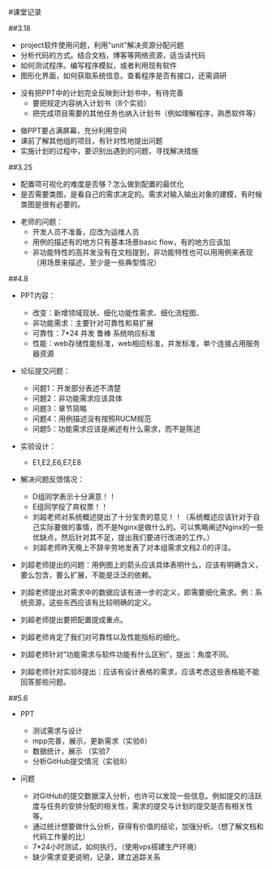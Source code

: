 #课堂记录

##3.18
+ project软件使用问题，利用"unit"解决资源分配问题
+ 分析代码的方式。结合文档，博客等网络资源，适当读代码
+ 如何测试程序。编写程序模拟，或者利用现有软件
+ 图形化界面，如何获取系统信息。查看程序是否有接口，还需调研
- 没有把PPT中的计划完全反映到计划书中，有待完善
	+ 要把规定内容纳入计划书（8个实验）
	+ 把完成项目需要的其他任务也纳入计划书（例如理解程序，熟悉软件等）
	
+ 做PPT要占满屏幕，充分利用空间
+ 课前了解其他组的项目，有针对性地提出问题
+ 实施计划的过程中，要识别出遇到的问题，寻找解决措施

##3.25
+ 配置项可视化的难度是否够？怎么做到配置的最优化
+ 是否需要类图，是看自己的需求决定的。需求对输入输出对象的建模，有时候类图是很有必要的。
- 老师的问题：
	+ 开发人员不准备，应改为运维人员
	+ 用例的描述有的地方只有基本场景basic flow，有的地方应该加
	+ 非功能特性的高并发没有在文档提到，非功能特性也可以用用例来表现（用场景来描述，至少是一些典型情况）

##4.8
- PPT内容：
	+ 改变：新增领域现状、细化功能性需求、细化流程图、
	+ 非功能需求：主要针对可靠性和易扩展
	+ 可靠性：7*24 并发 鲁棒 系统响应标准
	+ 性能：web存储性能标准，web相应标准，并发标准，单个连接占用服务器资源

- 论坛提交问题：
	+ 问题1：开发部分表述不清楚
	+ 问题2：非功能需求应该具体
	+ 问题3：章节简略
	+ 问题4：用例描述没有按照RUCM规范
	+ 问题5：功能需求应该是阐述有什么需求，而不是陈述

- 实验设计：
	+ E1,E2,E6,E7,E8

- 解决问题反馈情况：
	+ D组同学表示十分满意！！
	+ E组同学投了弃权票！！
	+ 刘超老师对系统概述提出了十分宝贵的意见！！（系统概述应该针对于自己实际要做的事情，而不是Nginx是做什么的。可以焦略阐述Nginx的一些优缺点，然后针对其不足，提出我们要进行改进的工作。）
	+ 刘超老师昨天晚上不辞辛劳地发表了对本组需求文档2.0的评注。
	
- 刘超老师提出的问题：用例图上的箭头应该具体表明什么，应该有明确含义，要么包含，要么扩展，不能是泛泛的依赖。
- 刘超老师提出对需求中的数据应该有进一步的定义，即需要细化需求。例：系统资源，这些东西应该有比较明确的定义。
- 刘超老师提出要把配置提成重点。
- 刘超老师肯定了我们对可靠性以及性能指标的细化。
- 刘超老师针对“功能需求与软件功能有什么区别”，提出：角度不同。
- 刘超老师针对实验8提出：应该有设计表格的需求，应该考虑这些表格能不能回答那些问题。

##5.6
- PPT
	+ 测试需求与设计
	+ mpp完善，展示，更新需求（实验6）
	+ 数据统计，展示 （实验7
	+ 分析GitHub提交情况（实验8）
	
- 问题
	+ 对GitHub的提交数据深入分析，也许可以发现一些信息。例如提交的活跃度与任务的安排分配的相关性，需求的提交与计划的提交是否有相关性等。
	+ 通过统计想要做什么分析，获得有价值的结论，加强分析。（想了解文档和代码工作量的比）
	+ 7*24小时测试，如何执行。（使用vps搭建生产环境）
	+ 缺少需求变更说明，记录，建立追踪关系